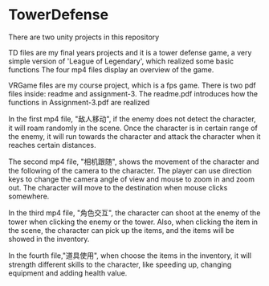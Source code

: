 # TowerDefense
There are two unity projects in this repository

TD files are my final years projects and it is a tower defense game, a very simple version of 'League of Legendary', which realized some basic functions 
The four mp4 files display an overview of the game.

VRGame files are my course project, which is a fps game. There is two pdf files inside: readme and assignment-3. 
The readme.pdf introduces how the functions in Assignment-3.pdf are realized

In the first mp4 file, "敌人移动", if the enemy does not detect the character, it will roam randomly in the scene. Once the character is in certain range of the enemy, it will run towards the character and attack the character when it reaches certain distances.

The second mp4 file, "相机跟随", shows the movement of the character and the following of the camera to the character. The player can use direction keys to change the camera angle of view and mouse to zoom in and zoom out. The character will move to the destination when mouse clicks somewhere.

In the third mp4 file, "角色交互", the character can shoot at the enemy of the tower when clicking the enemy or the tower. Also, when clicking the item in the scene, the character can pick up the items, and the items will be showed in the inventory.

In the fourth file,"道具使用", when choose the items in the inventory, it will strength different skills to the character, like speeding up, changing equipment and adding health value. 
